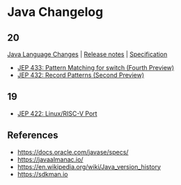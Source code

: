 # Java Changelog

## 20

[Java Language Changes](https://docs.oracle.com/en/java/javase/20/language/java-language-changes.html) |
[Release notes](https://www.oracle.com/java/technologies/javase/20all-relnotes.html) |
[Specification](https://docs.oracle.com/javase/specs/jls/se20/html/index.html)

- [JEP 433: Pattern Matching for switch (Fourth Preview)](https://openjdk.java.net/jeps/433)
- [JEP 432: Record Patterns (Second Preview)](https://openjdk.java.net/jeps/432)

## 19

- [JEP 422: Linux/RISC-V Port](./doc/core/19/jep-422-linuxrisc-v-port)

## References

- https://docs.oracle.com/javase/specs/
- https://javaalmanac.io/
- https://en.wikipedia.org/wiki/Java_version_history
- https://sdkman.io
